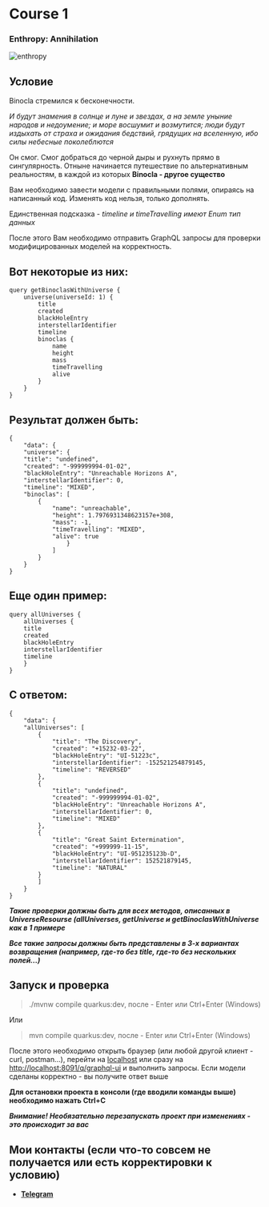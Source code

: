 # Course 1 #

### Enthropy: Annihilation

![enthropy](https://sun9-37.userapi.com/impg/2768knmp1sOk_lSp5u1ewaNSP3wCOEKXVOLN8A/Y9ljTC55gVE.jpg?size=1900x1188&quality=96&sign=9bed2156e73d497275594c91d7fcaccb&type=album)

## Условие ##

Binocla стремился к бесконечности.

*И будут знамения в солнце и луне и звездах, а на земле уныние народов и недоумение; и море восшумит и возмутится; люди
будут издыхать от страха и ожидания бедствий, грядущих на вселенную, ибо силы небесные поколеблются*

Он смог. Смог добраться до черной дыры и рухнуть прямо в сингулярность. Отныне начинается путешествие по альтернативным
реальностям, в каждой из которых **Binocla - другое существо**

Вам необходимо завести модели с правильными полями, опираясь на написанный код. Изменять код нельзя, только дополнять.

Единственная подсказка - *timeline и timeTravelling имеют Enum тип данных*

После этого Вам необходимо отправить GraphQL запросы для проверки модифицированных моделей на корректность.

**Вот некоторые из них**:
-

    query getBinoclasWithUniverse {
        universe(universeId: 1) {
            title
            created
            blackHoleEntry
            interstellarIdentifier
            timeline
            binoclas {
                name
                height
                mass
                timeTravelling
                alive
            }
        }
    }

Результат должен быть:
-

    {
        "data": {
        "universe": {
        "title": "undefined",
        "created": "-999999994-01-02",
        "blackHoleEntry": "Unreachable Horizons A",
        "interstellarIdentifier": 0,
        "timeline": "MIXED",
        "binoclas": [
            {
                "name": "unreachable",
                "height": 1.7976931348623157e+308,
                "mass": -1,
                "timeTravelling": "MIXED",
                "alive": true
                    }
                ]
            }
        }
    }

Еще один пример:
- 

    query allUniverses {
        allUniverses {
        title
        created
        blackHoleEntry
        interstellarIdentifier
        timeline
        }
    }

С ответом:
-

    {
        "data": {
        "allUniverses": [
            {
                "title": "The Discovery",
                "created": "+15232-03-22",
                "blackHoleEntry": "UI-51223c",
                "interstellarIdentifier": -152521254879145,
                "timeline": "REVERSED"
            },
            {
                "title": "undefined",
                "created": "-999999994-01-02",
                "blackHoleEntry": "Unreachable Horizons A",
                "interstellarIdentifier": 0,
                "timeline": "MIXED"
            },
            {
                "title": "Great Saint Extermination",
                "created": "+999999-11-15",
                "blackHoleEntry": "UI-951235123b-D",
                "interstellarIdentifier": 152521879145,
                "timeline": "NATURAL"
            }
            ]
        }
    }

***Такие проверки должны быть для всех методов, описанных в UniverseResourse (allUniverses, getUniverse и
getBinoclasWithUniverse как в 1 примере***

***Все такие запросы должны быть представлены в 3-х вариантах возвращения (например, где-то без title, где-то без
нескольких полей...)***

## Запуск и проверка ##

> ./mvnw compile quarkus:dev, после - Enter или Ctrl+Enter (Windows)

Или

> mvn compile quarkus:dev, после - Enter или Ctrl+Enter (Windows)

После этого необходимо открыть браузер (или любой другой клиент - curl, postman...), перейти
на [localhost](http://localhost:8091/)
или сразу на [http://localhost:8091/q/graphql-ui](http://localhost:8091/q/graphql-ui)
и выполнить запросы. Если модели сделаны корректно - вы получите ответ выше

**Для остановки проекта в консоли (где вводили команды выше) необходимо нажать Ctrl+C**

***Внимание! Необязательно перезапускать проект при изменениях - это происходит за вас***

## Мои контакты (если что-то совсем не получается или есть корректировки к условию) ##

- **[Telegram](https://t.me/binocladev)**
